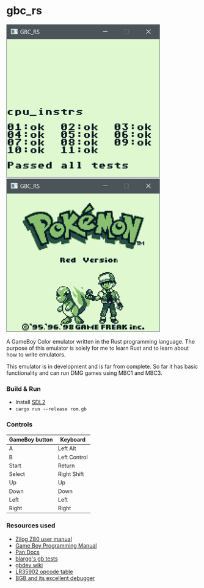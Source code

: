 # gbc_rs

![tests](tests.png)
![game](game.png)

A GameBoy Color emulator written in the Rust programming language.
The purpose of this emulator is solely for me to learn Rust and to learn about how to write emulators.

This emulator is in development and is far from complete. So far it has basic functionality and can run DMG games using MBC1 and MBC3.


### Build & Run

* Install [SDL2](https://github.com/AngryLawyer/rust-sdl2)
* `cargo run --release rom.gb`


### Controls

| GameBoy button  | Keyboard      |
| --------------- | ------------- |
| A               | Left Alt      |
| B               | Left Control  |
| Start           | Return        |
| Select          | Right Shift   |
| Up              | Up            |
| Down            | Down          |
| Left            | Left          |
| Right           | Right         |


### Resources used
- [Zilog Z80 user manual](http://www.zilog.com/docs/z80/um0080.pdf)
- [Game Boy Programming Manual](http://www.romhacking.net/documents/544/)
- [Pan Docs](http://bgb.bircd.org/pandocs.htm)
- [blargg's gb tests](http://gbdev.gg8.se/files/roms/blargg-gb-tests/)
- [gbdev wiki](http://gbdev.gg8.se/wiki/articles/Main_Page) 
- [LR35902 opcode table](http://pastraiser.com/cpu/gameboy/gameboy_opcodes.html)
- [BGB and its excellent debugger](http://bgb.bircd.org/)
